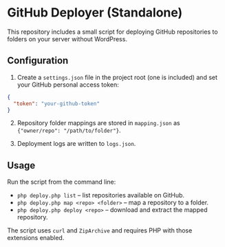 # GitHub Deployer (Standalone)

This repository includes a small script for deploying GitHub repositories to
folders on your server without WordPress.

## Configuration

1. Create a `settings.json` file in the project root (one is included) and set
your GitHub personal access token:

```json
{
  "token": "your-github-token"
}
```

2. Repository folder mappings are stored in `mapping.json` as
`{"owner/repo": "/path/to/folder"}`.

3. Deployment logs are written to `logs.json`.

## Usage

Run the script from the command line:

- `php deploy.php list` – list repositories available on GitHub.
- `php deploy.php map <repo> <folder>` – map a repository to a folder.
- `php deploy.php deploy <repo>` – download and extract the mapped repository.

The script uses `curl` and `ZipArchive` and requires PHP with those extensions
enabled.
